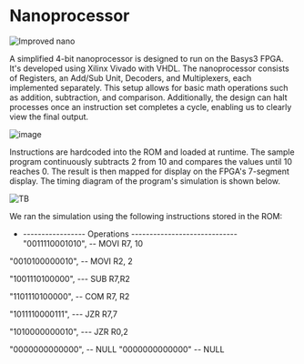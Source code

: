 # Nanoprocessor

![Improved nano](https://github.com/AkinduH/Nanoprocessor/assets/164672047/e8c23c0e-201e-457c-af8d-99f745724181)

A simplified 4-bit nanoprocessor is designed to run on the Basys3 FPGA. It's developed using Xilinx Vivado with VHDL. The nanoprocessor consists of Registers, an Add/Sub Unit, Decoders, and Multiplexers, each implemented separately. This setup allows for basic math operations such as addition, subtraction, and comparison. Additionally, the design can halt processes once an instruction set completes a cycle, enabling us to clearly view the final output.

![image](https://github.com/AkinduH/Nanoprocessor/assets/164672047/59c45145-339b-4e26-94e3-af9617c2ea3d)
 
Instructions are hardcoded into the ROM and loaded at runtime. The sample program continuously subtracts 2 from 10 and compares the values until 10 reaches 0. The result is then mapped for display on the FPGA's 7-segment display. The timing diagram of the program's simulation is shown below.

![TB](https://github.com/AkinduH/Nanoprocessor/assets/164672047/983a612a-feea-4313-b8fd-2cbd806462e4)

We ran the simulation using the following instructions stored in the ROM:

- ----------------- Operations -----------------------------
"0011110001010", -- MOVI R7, 10

"0010100000010", -- MOVI R2, 2

"1001110100000", --- SUB R7,R2

"1101110100000", -- COM R7, R2

"1011110000111", --- JZR R7,7

"1010000000010", --- JZR R0,2

"0000000000000", -- NULL
"0000000000000" -- NULL
